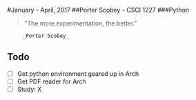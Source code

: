#January - April, 2017
##Porter Scobey - CSCI 1227
###Python

> "The more experimentation, the better."

         _Porter Scobey_

## Todo
- [ ] Get python environment geared up in Arch
- [ ] Get PDF reader for Arch
- [ ] Study: X
